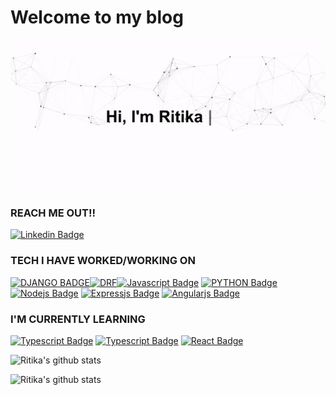 # Welcome to my blog

![Hi, I'm RITIKA 👋 I'm a 🚀 DJANGO developer 🚀 I ❤️ REST ❤️](https://github.com/RitikaSingh02/RitikaSingh02/raw/master/assets/RitikaSingh02.gif)

### REACH ME OUT!!

[![Linkedin Badge](https://img.shields.io/badge/-RitikaSingh-0e76a8?style=for-the-badge&labelColor=0e76a8&logo=linkedin&logoColor=white)](https://www.linkedin.com/in/ritika-singh-416544191/)


### TECH I HAVE WORKED/WORKING ON 


[![DJANGO BADGE](https://img.shields.io/badge/-django-8db600?style=for-the-badge&labelColor=black&logo=django&logoColor=8db600)](#)[![DRF](https://img.shields.io/badge/-djangorestframework-ADD8E6?style=for-the-badge&labelColor=black&logo=djangorestframework&logoColor=8db600)](#)[![Javascript Badge](https://img.shields.io/badge/-Javascript-F0DB4F?style=for-the-badge&labelColor=black&logo=javascript&logoColor=F0DB4F)](#) [![PYTHON Badge](https://img.shields.io/badge/-python-ADD8E6?style=for-the-badge&labelColor=black&logo=python&logoColor=ADD8E6F)](#)  [![Nodejs Badge](https://img.shields.io/badge/-Nodejs-3C873A?style=for-the-badge&labelColor=black&logo=node.js&logoColor=3C873A)](#)
[![Expressjs Badge](https://img.shields.io/badge/-expressjs-CCCC00?style=for-the-badge&labelColor=black&logo=node.js&logoColor=CCCC00)](#) 
[![Angularjs Badge](https://img.shields.io/badge/-angularjs-722F37?style=for-the-badge&labelColor=black&logo=angularjs&logoColor=722F37)](#)

### I'M CURRENTLY LEARNING

[![Typescript Badge](https://img.shields.io/badge/-Typescript-007acc?style=for-the-badge&labelColor=black&logo=typescript&logoColor=007acc)](#)
[![Typescript Badge](https://img.shields.io/badge/-Redux-007acc?style=for-the-badge&labelColor=black&logo=Redux&logoColor=007acc)](#)
[![React Badge](https://img.shields.io/badge/-React-61DBFB?style=for-the-badge&labelColor=black&logo=react&logoColor=61DBFB)](#)



![Ritika's github stats](https://github-readme-stats.vercel.app/api?username=RitikaSingh02&show_icons=true&theme=radical&line_height=27)

![Ritika's github stats](https://github-readme-stats.vercel.app/api/top-langs/?username=RitikaSingh02&hide=css,java,html&theme=radical)
